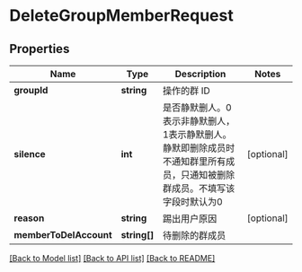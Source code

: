 # DeleteGroupMemberRequest

## Properties
Name | Type | Description | Notes
------------ | ------------- | ------------- | -------------
**groupId** | **string** | 操作的群 ID | 
**silence** | **int** | 是否静默删人。0表示非静默删人，1表示静默删人。静默即删除成员时不通知群里所有成员，只通知被删除群成员。不填写该字段时默认为0 | [optional] 
**reason** | **string** | 踢出用户原因 | [optional] 
**memberToDelAccount** | **string[]** | 待删除的群成员 | 

[[Back to Model list]](../README.md#documentation-for-models) [[Back to API list]](../README.md#documentation-for-api-endpoints) [[Back to README]](../README.md)


